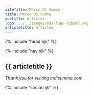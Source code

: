 ```yaml
---
siteTitle: Marco Di Summa
title: Marco Di Summa
subtitle: Articles
logo: ../../images/mds-logo-rgb200.svg
articletitle: Articles
---
```


<!DOCTYPE html>
<html lang="en">
<head>
    <meta charset="UTF-8">
    <meta name="viewport" content="width=device-width, initial-scale=1.0">
    <link href="../../css/style.css" rel="stylesheet">
    <link rel="icon" type="image/png" href="images/mds-logo.png" sizes="16x16">
    <script src="https://kit.fontawesome.com/45bfc94cb4.js" crossorigin="anonymous"></script>
    <title> {{siteTitle}}--{{title}} </title>
</head>
<body>
<!----------- header ------------>
{% include "head.njk" %}

<!----------- navigation ------------>
{% include "nav.njk" %}


<!----------- main ------------>
<main> 
<article>

# {{ articletitle }}



</article> 

*Thank you for visiting mdisumma.com*

</main>

<!-- ----------footer---------- -->
{% include "social.njk" %}
</body>
</html>




